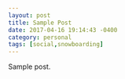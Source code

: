 ```yaml
---
layout: post
title: Sample Post
date: 2017-04-16 19:14:43 -0400
category: personal
tags: [social,snowboarding]
---
```


Sample post. 

